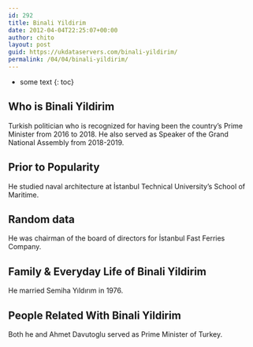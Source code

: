 ```yaml
---
id: 292
title: Binali Yildirim
date: 2012-04-04T22:25:07+00:00
author: chito
layout: post
guid: https://ukdataservers.com/binali-yildirim/
permalink: /04/04/binali-yildirim/
---
```


* some text
{: toc}


## Who is  Binali Yildirim
                  
                  
                  
Turkish politician who is recognized for having been the country&#8217;s Prime Minister from 2016 to 2018. He also served as Speaker of the Grand National Assembly from 2018-2019.
                  
                
                
                
## Prior to Popularity 
                  
                  
                  
He studied naval architecture at İstanbul Technical University&#8217;s School of Maritime.
                  
                
                
                
## Random data 
                  
                  
                  
He was chairman of the board of directors for İstanbul Fast Ferries Company.
                  
                
                
                
## Family & Everyday Life of Binali Yildirim
                  
                  
                  
He married Semiha Yıldırım in 1976.
                  
                
                
                
## People Related With  Binali Yildirim
                  
                  
                  
Both he and Ahmet Davutoglu served as Prime Minister of Turkey. 
                  
                
              
            
          
          
          
    
    
  
